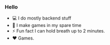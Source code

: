### Hello

- 💻 I do mostly backend stuff
- 🔭 I make games in my spare time
- ⚡ Fun fact I can hold breath up to 2 minutes.
- ❤️ Games.
